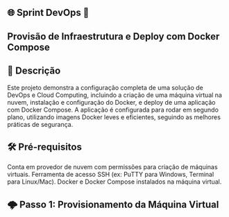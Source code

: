 ## 🌐 Sprint DevOps 🚀
## Provisão de Infraestrutura e Deploy com Docker Compose
## 📜 Descrição
Este projeto demonstra a configuração completa de uma solução de DevOps e Cloud Computing, incluindo a criação de uma máquina virtual na nuvem, instalação e configuração do Docker, e deploy de uma aplicação com Docker Compose. A aplicação é configurada para rodar em segundo plano, utilizando imagens Docker leves e eficientes, seguindo as melhores práticas de segurança.

## 🛠️ Pré-requisitos
Conta em provedor de nuvem com permissões para criação de máquinas virtuais.
Ferramenta de acesso SSH (ex: PuTTY para Windows, Terminal para Linux/Mac).
Docker e Docker Compose instalados na máquina virtual.

## 🌩️ Passo 1: Provisionamento da Máquina Virtual

